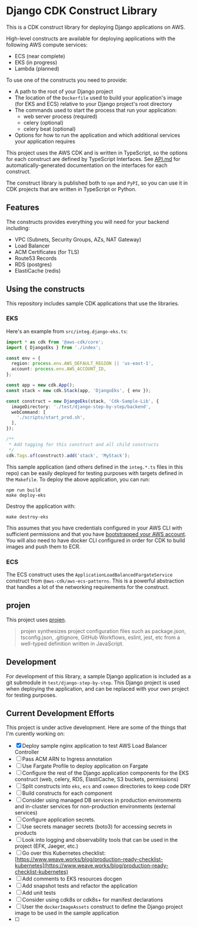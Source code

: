 # Django CDK Construct Library

This is a CDK construct library for deploying Django applications on AWS.

High-level constructs are available for deploying applications with the following AWS compute services:

- ECS (near complete)
- EKS (in progress)
- Lambda (planned)

To use one of the constructs you need to provide:

- A path to the root of your Django project
- The location of the `Dockerfile` used to build your application's image (for EKS and ECS) relative to your Django project's root directory
- The commands used to start the process that run your application:
    - web server process (required)
    - celery (optional)
    - celery beat (optional)
- Options for how to run the application and which additional services your application requires 

This project uses the AWS CDK and is written in TypeScript, so the options for each construct are defined by TypeScript Interfaces. See [API.md](/API.md) for automatically-generated documentation on the interfaces for each construct.

The construct library is published both to `npm` and `PyPI`, so you can use it in CDK projects that are written in TypeScript or Python.

## Features

The constructs provides everything you will need for your backend including: 

- VPC (Subnets, Security Groups, AZs, NAT Gateway)
- Load Balancer
- ACM Certificates (for TLS)
- Route53 Records
- RDS (postgres)
- ElastiCache (redis)

## Using the constructs

This repository includes sample CDK applications that use the libraries. 

### EKS

Here's an example from `src/integ.django-eks.ts`:

```ts
import * as cdk from '@aws-cdk/core';
import { DjangoEks } from './index';

const env = {
  region: process.env.AWS_DEFAULT_REGION || 'us-east-1',
  account: process.env.AWS_ACCOUNT_ID,
};

const app = new cdk.App();
const stack = new cdk.Stack(app, 'DjangoEks', { env });

const construct = new DjangoEks(stack, 'Cdk-Sample-Lib', {
  imageDirectory: './test/django-step-by-step/backend',
  webCommand: [
    './scripts/start_prod.sh',
  ],
});

/**
 * Add tagging for this construct and all child constructs
 */
cdk.Tags.of(construct).add('stack', 'MyStack');
```

This sample application (and others defined in the `integ.*.ts` files in this repo) can be easily deployed for testing purposes with targets defined in the `Makefile`. To deploy the above application, you can run:

```
npm run build
make deploy-eks
```

Destroy the application with: 

```
make destroy-eks
```

This assumes that you have credentials configured in your AWS CLI with sufficient permissions and that you have [bootstrapped your AWS account](https://docs.aws.amazon.com/cdk/latest/guide/bootstrapping.html). You will also need to have docker CLI configured in order for CDK to build images and push them to ECR.

### ECS

The ECS construct uses the `ApplicationLoadBalancedFargateService` construct from `@aws-cdk/aws-ecs-patterns`. This is a powerful abstraction that handles a lot of the networking requirements for the construct. 

## projen

This project uses [projen](https://github.com/projen/projen).

> projen synthesizes project configuration files such as package.json, tsconfig.json, .gitignore, GitHub Workflows, eslint, jest, etc from a well-typed definition written in JavaScript.

## Development

For development of this library, a sample Django application is included as a git submodule in `test/django-step-by-step`. This Django project is used when deploying the application, and can be replaced with your own project for testing purposes.

## Current Development Efforts

This project is under active development. Here are some of the things that I'm curently working on:

- [x] Deploy sample nginx application to test AWS Load Balancer Controller
- [ ] Pass ACM ARN to Ingress annotation
- [ ] Use Fargate Profile to deploy application on Fargate
- [ ] Configure the rest of the Django application components for the EKS construct (web, celery, RDS, ElastiCache, S3 buckets, permissions)
- [ ] Split constructs into `eks`, `ecs` and `common` directories to keep code DRY
- [ ] Build constructs for each component
- [ ] Consider using managed DB services in production environments and in-cluster services for non-production environments (external services) 
- [ ] Configure application secrets. 
- [ ] Use secrets manager secrets (boto3) for accessing secrets in products
- [ ] Look into logging and observability tools that can be used in the project (EFK, Jaeger, etc.)
- [ ] Go over this Kubernetes checklist: [https://www.weave.works/blog/production-ready-checklist-kubernetes](https://www.weave.works/blog/production-ready-checklist-kubernetes)
- [ ] Add comments to EKS resources docgen
- [ ] Add snapshot tests and refactor the application
- [ ] Add unit tests
- [ ] Consider using cdk8s or cdk8s+ for manifest declarations
- [ ] User the `dockerImageAssets` construct to define the Django project image to be used in the sample application
- [ ] 